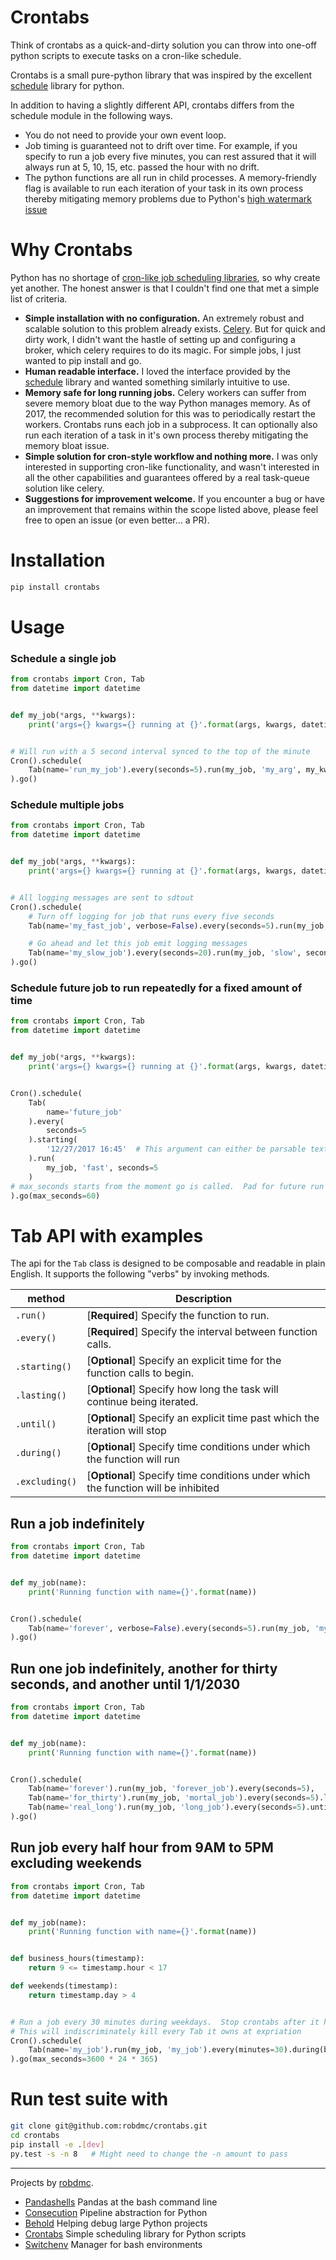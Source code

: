 # Crontabs
Think of crontabs as a quick-and-dirty solution you can throw into one-off python scripts to execute tasks on a cron-like schedule.

Crontabs is a small pure-python library that was inspired by the excellent [schedule](https://github.com/dbader/schedule) library for python.

In addition to having a slightly different API, crontabs differs from the schedule module in the following
ways.

  * You do not need to provide your own event loop.
  * Job timing is guaranteed not to drift over time.  For example, if you specify to run a job every five minutes,
    you can rest assured that it will always run at 5, 10, 15, etc. passed the hour with no drift.
  * The python functions are all run in child processes.  A memory-friendly flag is available to run each
    iteration of your task in its own process thereby mitigating memory problems due to Python's
    [high watermark issue](https://hbfs.wordpress.com/2013/01/08/python-memory-management-part-ii/)

# Why Crontabs
Python has no shortage of [cron-like job scheduling libraries](https://pypi.python.org/pypi?%3Aaction=search&term=cron), so why create yet another.  The honest answer is that I couldn't find one that met a simple list of criteria.
* **Simple installation with no configuration.** An extremely robust and scalable solution to this problem already exists.  [Celery](http://www.celeryproject.org/). But for quick and dirty work, I didn't want the hastle of setting up and configuring a broker, which celery requires to do its magic.  For simple jobs, I just wanted to pip install and go.
* **Human readable interface.**  I loved the interface provided by the [schedule](https://github.com/dbader/schedule) library and wanted something similarly intuitive to use.
* **Memory safe for long running jobs.** Celery workers can suffer from severe memory bloat due to the way Python manages memory.  As of 2017, the recommended solution for this was to periodically restart the workers.  Crontabs runs each job in a subprocess.  It can optionally also run each iteration of a task in it's own process thereby mitigating the memory bloat issue.
* **Simple solution for cron-style workflow and nothing more.**  I was only interested in supporting cron-like functionality, and wasn't interested in all the other capabilities and guarantees offered by a real task-queue solution like celery.
* **Suggestions for improvement welcome.** If you encounter a bug or have an improvement that remains within the scope listed above, please feel free to open an issue (or even better... a PR).

# Installation
```bash
pip install crontabs
```
# Usage

### Schedule a single job
```python
from crontabs import Cron, Tab
from datetime import datetime


def my_job(*args, **kwargs):
    print('args={} kwargs={} running at {}'.format(args, kwargs, datetime.now()))


# Will run with a 5 second interval synced to the top of the minute
Cron().schedule(
    Tab(name='run_my_job').every(seconds=5).run(my_job, 'my_arg', my_kwarg='hello')
).go()

```

### Schedule multiple jobs
```python
from crontabs import Cron, Tab
from datetime import datetime


def my_job(*args, **kwargs):
    print('args={} kwargs={} running at {}'.format(args, kwargs, datetime.now()))


# All logging messages are sent to sdtout
Cron().schedule(
    # Turn off logging for job that runs every five seconds
    Tab(name='my_fast_job', verbose=False).every(seconds=5).run(my_job, 'fast', seconds=5),

    # Go ahead and let this job emit logging messages
    Tab(name='my_slow_job').every(seconds=20).run(my_job, 'slow', seconds=20),
).go()

```

### Schedule future job to run repeatedly for a fixed amount of time
```python
from crontabs import Cron, Tab
from datetime import datetime


def my_job(*args, **kwargs):
    print('args={} kwargs={} running at {}'.format(args, kwargs, datetime.now()))


Cron().schedule(
    Tab(
        name='future_job'
    ).every(
        seconds=5
    ).starting(
        '12/27/2017 16:45'  # This argument can either be parsable text or datetime object.
    ).run(
        my_job, 'fast', seconds=5
    )
# max_seconds starts from the moment go is called.  Pad for future run times accordingly.
).go(max_seconds=60)
```

# Tab API with examples
The api for the `Tab` class is designed to be composable and readable in plain English.  It supports
the following "verbs" by invoking methods.

| method | Description |
| --- | --- |
| `.run()` |[**Required**] Specify the function to run. |
| `.every()` |[**Required**] Specify the interval between function calls.|
| `.starting()` | [**Optional**] Specify an explicit time for the function calls to begin.|
| `.lasting()` | [**Optional**] Specify how long the task will continue being iterated.|
| `.until()` | [**Optional**] Specify an explicit time past which the iteration will stop
| `.during()` | [**Optional**] Specify time conditions under which the function will run
| `.excluding()` | [**Optional**] Specify time conditions under which the function will be inhibited

## Run a job indefinitely
```python
from crontabs import Cron, Tab
from datetime import datetime


def my_job(name):
    print('Running function with name={}'.format(name))


Cron().schedule(
    Tab(name='forever', verbose=False).every(seconds=5).run(my_job, 'my_func'),
).go()

```

## Run one job indefinitely, another for thirty seconds, and another until 1/1/2030
```python
from crontabs import Cron, Tab
from datetime import datetime


def my_job(name):
    print('Running function with name={}'.format(name))


Cron().schedule(
    Tab(name='forever').run(my_job, 'forever_job').every(seconds=5),
    Tab(name='for_thirty').run(my_job, 'mortal_job').every(seconds=5).lasting(seconds=30),
    Tab(name='real_long').run(my_job, 'long_job').every(seconds=5).until('1/1/2030'),
).go()

```

## Run job every half hour from 9AM to 5PM excluding weekends
```python
from crontabs import Cron, Tab
from datetime import datetime


def my_job(name):
    print('Running function with name={}'.format(name))


def business_hours(timestamp):
    return 9 <= timestamp.hour < 17

def weekends(timestamp):
    return timestamp.day > 4


# Run a job every 30 minutes during weekdays.  Stop crontabs after it has been running for a year.
# This will indiscriminately kill every Tab it owns at expriation 
Cron().schedule(
    Tab(name='my_job').run(my_job, 'my_job').every(minutes=30).during(business_hours).excluding(weekends),
).go(max_seconds=3600 * 24 * 365)

```


# Run test suite with
```bash
git clone git@github.com:robdmc/crontabs.git
cd crontabs
pip install -e .[dev]
py.test -s -n 8   # Might need to change the -n amount to pass
```

___
Projects by [robdmc](https://www.linkedin.com/in/robdecarvalho).
* [Pandashells](https://github.com/robdmc/pandashells) Pandas at the bash command line
* [Consecution](https://github.com/robdmc/consecution) Pipeline abstraction for Python
* [Behold](https://github.com/robdmc/behold) Helping debug large Python projects
* [Crontabs](https://github.com/robdmc/crontabs) Simple scheduling library for Python scripts
* [Switchenv](https://github.com/robdmc/switchenv) Manager for bash environments
